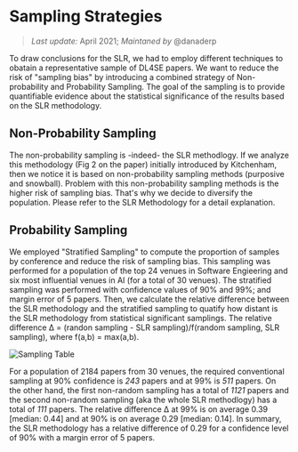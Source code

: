# Sampling Strategies

> *Last update:* April 2021; *Maintaned by* @danaderp

To draw conclusions for the SLR, we had to employ different techniques to obatain a representative sample of DL4SE papers. We want to reduce the risk of "sampling bias" by introducing a combined strategy of Non-probability and Probability Sampling. The goal of the sampling is to provide quantifiable evidence about the statistical significance of the results based on the SLR methodology. 

## Non-Probability Sampling
The non-probability sampling is -indeed- the SLR methodlogy. If we analyze this methodology (Fig 2 on the paper) initially introduced by Kitchenham, then we notice it is based on non-probability sampling methods (purposive and snowball). Problem with this non-probability sampling methods is the higher risk of sampling bias. That's why we decide to diversify the population. Please refer to the SLR Methodology for a detail explanation. 

## Probability Sampling
We employed "Stratified Sampling" to compute the proportion of samples by conference and reduce the risk of sampling bias. This sampling was performed for a population of the top 24 venues in Software Engieering and six most influential venues in AI (for a total of 30 venues). The stratified sampling was performed with confidence values of 90% and 99%; and margin error of 5 papers. Then, we calculate the relative difference between the SLR methodology and the stratified sampling to quatify how distant is the SLR methodology from statistical significant samplings. The relative difference Δ = (randon sampling - SLR sampling)/f(random sampling, SLR sampling), where f(a,b) = max(a,b). 

![Sampling Table](https://wm-semeru.github.io/dl4se/sampling/samplingTable.PNG)

For a population of 2184 papers from 30 venues, the required conventional sampling at 90% confidence is *243* papers and at 99% is *511* papers. On the other hand, the first non-random sampling has a total of *1121* papers and the second non-random sampling (aka the whole SLR methodlogy) has a total of *111* papers. The relative difference Δ at 99% is on average 0.39 [median: 0.44] and at 90% is on average 0.29 [median: 0.14]. In summary, the SLR methodology has a relative difference of 0.29 for a confidence level of 90% with a margin error of 5 papers. 
